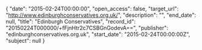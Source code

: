 {
  "date": "2015-02-24T00:00:00", 
  "open_access": false, 
  "target_url": "http://www.edinburghconservatives.org.uk/", 
  "description": "", 
  "end_date": null, 
  "title": "Edinburgh Conservatives", 
  "record_id": "20150224T000000/+fFjnHtr2c7CSBGnGodevA==", 
  "publisher": "edinburghconservatives.org.uk", 
  "start_date": "2015-02-24T00:00:00Z", 
  "subject": null
}


